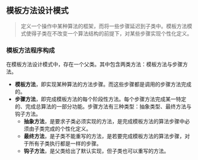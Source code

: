 ## 模板方法设计模式
>定义一个操作中某种算法的框架，而将一些步骤延迟到子类中。模板方法模式使得子类在不改变一个算法结构的前提下，对某些步骤实现个性化定义。

### 模板方法程序构成
  在模板方法设计模式中，存在一个父类。其中包含两类方法：模板方法与步骤方法。
 * **模板方法**，即实现某种算法的方法步骤。而这些步骤都是调用的步骤方法完成的。<br>
 * **步骤方法**，即完成模板方法的每个阶段性方法。每个步骤方法完成某一特定的、完成总算法的一部分功能。步骤方法有三种类型：抽象类型、最终方法与钩子方法。<br>
     * **抽象方法**，是要求子类必须实现的方法，是完成模板方法的算法步骤中必须由子类完成的个性化定义。<br>
     * **最终方法**，是子类不能重写的方法，是若要完成模板方法的算法步骤，对于所有子类执行都是一样的步骤。<br>
     * **钩子方法**，是父类给出了默认实现，但子类也可以重写的方法。
